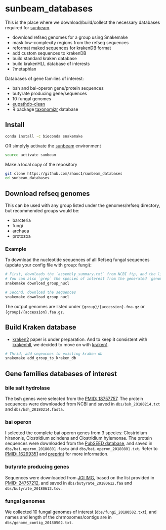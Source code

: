 # sunbeam_databases

This is the place where we download/build/collect the necessary databases required for [sunbeam](https://github.com/sunbeam-labs/sunbeam). 

- download refseq genomes for a group using Snakemake
- mask low-complexity regions from the refseq sequences
- reformat maked sequences for krakenDB format
- add custom sequences to krakenDB
- build standard kraken database
- build krakenHLL database of interests
- ?metaphlan

Databases of gene families of interest:
- bsh and bai-operon gene/protein sequences
- butyrate producing gene/sequences
- 10 fungal genomes
- [eupathdb-clean](https://ccb.jhu.edu/data/eupathDB/)
- R package [taxonomizr](https://github.com/sherrillmix/taxonomizr) database

## Install
```bash
conda install -c bioconda snakemake
```

OR simplyly activate the [sunbeam](https://github.com/sunbeam-labs/sunbeam) environment
```bash
source activate sunbeam
```

Make a local copy of the repository
```bash
git clone https://github.com/zhaoc1/sunbeam_databases
cd sunbeam_databases
```

## Download refseq genomes 

This can be used with any group listed under the genomes/refseq directory, but recommended groups would be:

- barcteria
- fungi
- archaea
- protozoa

### Example

To download the nucleotide sequences of all Refseq fungal sequences (update your config file with group: fungi):

```bash
# First, downloads the `assembly_summary.txt` from NCBI ftp, and the list of all genomes
# You can also `grep` the species of interest from the generated `genome_urls.txt`
snakemake download_group_nucl

# Second, download the sequences
snakemake download_group_nucl
```

The output genomes are listed under `{group}/{accession}.fna.gz` or `{group}/{accession}.faa.gz`.

## Build Kraken database

- [kraken2](https://ccb.jhu.edu/software/kraken/MANUAL.html#installation) paper is under preparation. And to keep it consistent with [krakenhll](https://github.com/fbreitwieser/krakenhll), we decided to move on with [kraken1](http://ccb.jhu.edu/software/kraken/). 

```bash
# Thrid, add seqeucnes to existing kraken db
snakemake add_group_to_kraken_db
```

## Gene families databases of interest

### bile salt hydrolase

The bsh genes were selected from the [PMID: 18757757](https://www.ncbi.nlm.nih.gov/pubmed/18757757). The protein sequences were downloaded from NCBI and saved in `dbs/bsh_20180214.txt` and `dbs/bsh_20180214.fasta`.

### bai operon

I selected the complete bai operon genes from 3 species: Clostridium hiranonis, Clostridium scindens and Clostridium hylemonae. The protein sequences were downloaded from the [PubSEED database](http://pubseed.theseed.org/), and saved in `dbs/bai.operon_20180801.fasta` and `dbs/bai.operon_20180801.txt`. Refer to [PMID: 16299351](https://www.ncbi.nlm.nih.gov/pubmed/16299351) and [preprint](https://www.biorxiv.org/content/early/2017/12/04/229138) for more information.

### butyrate producing genes

Sequences were downloaded from [JGI IMG](https://img.jgi.doe.gov/), based on the list provided in [PMID: 24757212](https://www.ncbi.nlm.nih.gov/pubmed/?term=Revealing+the+Bacterial+Butyrate+Synthesis+Pathways+by+Analyzing+(Meta)genomic+Data), and saved in `dbs/butyrate_20180612.faa` and `dbs/butyrate_20180612.tsv`.

### fungal genomes 

We collected 10 fungal genomes of interest (`dbs/fungi_20180502.txt`), and names and length of the chrmosomes/contigs are in `dbs/genome_contig_20180502.txt`.
